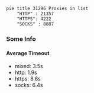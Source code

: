 
```mermaid
pie title 31296 Proxies in list
    "HTTP" : 21357
    "HTTPS": 4222
    "SOCKS" : 8887
```

### Some Info
#### Average Timeout

- mixed: 3.5s
- http: 1.9s
- https: 8.6s
- socks: 6.4s